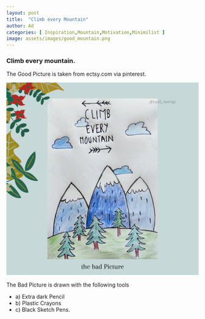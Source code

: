 ```yaml
---
layout: post
title:  "Climb every Mountain"
author: Ad
categories: [ Inspiration,Mountain,Motivation,Minimilist ]
image: assets/images/good_mountain.png
---
```

### Climb every mountain.

The Good Picture is taken from ectsy.com via pinterest.

![image](/assets/images/bad_mountain.png)

The Bad Picture is drawn with the following tools
- a) Extra dark Pencil
- b) Plastic Crayons
- c) Black Sketch Pens. 



